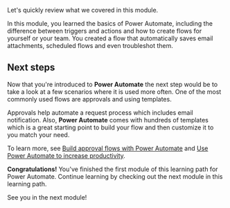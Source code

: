 Let's quickly review what we covered in this module.

In this module, you learned the basics of Power Automate, including the difference between triggers and actions and how to create flows for yourself or your team. You created a flow that automatically saves email attachments, scheduled flows and even troubleshot them.

## Next steps
Now that you're introduced to **Power Automate** the next step would be to take a look at a few scenarios where it is used more often. One of the most commonly used flows are approvals and using templates. 

Approvals help automate a request process which includes email notification. Also, **Power Automate** comes with hundreds of templates which is a great starting point to build your flow and then customize it to you match your need.

To learn more, see [Build approval flows with Power Automate](/learn/modules/build-approval-flows/?azure-portal=true) and [Use Power Automate to increase productivity](/learn/modules/use-power-automate-increase-productivity/?azure-portal=true).

**Congratulations!** You've finished the first module of this learning path for Power Automate. Continue learning by checking out the next module in this learning path.

See you in the next module!
